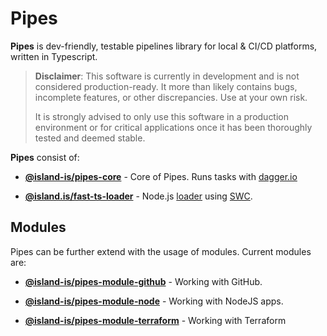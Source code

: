 # Pipes

**Pipes** is dev-friendly, testable pipelines library for local & CI/CD platforms, written in Typescript.


> **Disclaimer**: This software is currently in development and is not considered production-ready. It more than likely contains bugs, incomplete features, or other discrepancies. Use at your own risk.
>
> It is strongly advised to only use this software in a production environment or for critical applications once it has been thoroughly tested and deemed stable.


**Pipes** consist of:

- [**@island-is/pipes-core**](apps/pipes/) - Core of Pipes. Runs tasks with [dagger.io](https://dagger.io)

- [**@island.is/fast-ts-loader**](libs/fast-ts-loader/) - Node.js [loader](https://nodejs.org/api/esm.html#loaders) using [SWC](https://swc.rs/).

## Modules

Pipes can be further extend with the usage of modules. Current modules are:

- [**@island-is/pipes-module-github**](pipes-modules/pipes-module-github/) - Working with GitHub.

- [**@island-is/pipes-module-node**](pipes-modules/pipes-module-node/) - Working with NodeJS apps.

- [**@island-is/pipes-module-terraform**](pipes-modules/pipes-module-terraform/) - Working with Terraform
